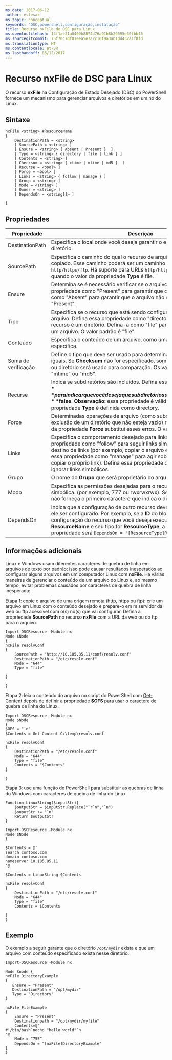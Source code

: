 ```yaml
---
ms.date: 2017-06-12
author: eslesar
ms.topic: conceptual
keywords: "DSC,powershell,configuração,instalação"
title: Recurso nxFile de DSC para Linux
ms.openlocfilehash: 14f1ae31a8409b8874d76a91b8b29595e30fbb46
ms.sourcegitcommit: 75f70c7df01eea5e7a2c16f9a3ab1dd437a1f8fd
ms.translationtype: HT
ms.contentlocale: pt-BR
ms.lasthandoff: 06/12/2017
---
```

# <a name="dsc-for-linux-nxfile-resource"></a>Recurso nxFile de DSC para Linux

O recurso **nxFile** na Configuração de Estado Desejado (DSC) do PowerShell fornece um mecanismo para gerenciar arquivos e diretórios em um nó do Linux.

## <a name="syntax"></a>Sintaxe

```
nxFile <string> #ResourceName
{
    DestinationPath = <string>
    [ SourcePath = <string> ]
    [ Ensure = <string> { Absent | Present }  ]
    [ Type = <string> { directory | file | link } ]
    [ Contents = <string> ]
    [ Checksum = <string> { ctime | mtime | md5 }  ]
    [ Recurse = <bool> ]
    [ Force = <bool> ]
    [ Links = <string> { follow | manage } ]
    [ Group = <string> ]
    [ Mode = <string> ]
    [ Owner = <string> ]
    [ DependsOn = <string[]> ]

}
```

## <a name="properties"></a>Propriedades

|  Propriedade |  Descrição | 
|---|---|
| DestinationPath| Especifica o local onde você deseja garantir o estado de um arquivo ou diretório.| 
| SourcePath| Especifica o caminho do qual o recurso de arquivo ou pasta deve ser copiado. Esse caminho poderá ser um caminho local ou uma URL `http/https/ftp`. Há suporte para URLs `http/https/ftp` remotas apenas quando o valor da propriedade **Type** é file.| 
| Ensure| Determina se é necessário verificar se o arquivo existe. Defina essa propriedade como "Present" para garantir que o arquivo exista. Defina-a como "Absent" para garantir que o arquivo não exista. O valor padrão é "Present".| 
| Tipo| Especifica se o recurso que está sendo configurado é um diretório ou um arquivo. Defina essa propriedade como "directory" para indicar que o recurso é um diretório. Defina-a como "file" para indicar que o recurso é um arquivo. O valor padrão é "file"| 
| Conteúdo| Especifica o conteúdo de um arquivo, como uma cadeia de caracteres específica.| 
| Soma de verificação| Define o tipo que deve ser usado para determinar se dois arquivos são iguais. Se **Checksum** não for especificado, somente o nome de arquivo ou diretório será usado para comparação. Os valores são: "ctime", "mtime" ou "md5".| 
| Recurse| Indica se subdiretórios são incluídos. Defina essa propriedade como **$true** para indicar que você deseja que subdiretórios sejam incluídos. O padrão é **$false**. **Observação:** essa propriedade é válida somente quando a propriedade **Type** é definida como directory.| 
| Force| Determinadas operações de arquivo (como substituição de um arquivo ou exclusão de um diretório que não esteja vazio) resultarão em erro. O uso da propriedade **Force** substitui esses erros. O valor padrão é **$false**.| 
| Links| Especifica o comportamento desejado para links simbólicos. Defina essa propriedade como "follow" para seguir links simbólicos e agir sobre o destino de links (por exemplo, copiar o arquivo em vez do link). Defina essa propriedade como "manage" para agir sobre o link (por exemplo, copiar o próprio link). Defina essa propriedade como "ignore" para ignorar links simbólicos.| 
| Grupo| O nome do **Grupo** que será proprietário do arquivo ou diretório.| 
| Modo| Especifica as permissões desejadas para o recurso, na notação octal ou simbólica. (por exemplo, 777 ou rwxrwxrwx). Se usar notação simbólica, não forneça o primeiro caractere que indica o diretório ou arquivo.| 
| DependsOn | Indica que a configuração de outro recurso deve ser executada antes de ele ser configurado. Por exemplo, se a **ID** do bloco de script de configuração do recurso que você deseja executar primeiro for **ResourceName** e seu tipo for **ResourceType**, a sintaxe para usar essa propriedade será `DependsOn = "[ResourceType]ResourceName"`.| 

## <a name="additional-information"></a>Informações adicionais


Linux e Windows usam diferentes caracteres de quebra de linha em arquivos de texto por padrão; isso pode causar resultados inesperados ao configurar alguns arquivos em um computador Linux com __nxFile__. Há várias maneiras de gerenciar o conteúdo de um arquivo do Linux e, ao mesmo tempo, evitar problemas causados por caracteres de quebra de linha inesperada:

Etapa 1: copie o arquivo de uma origem remota (http, https ou ftp): crie um arquivo em Linux com o conteúdo desejado e prepare-o em m servidor da web ou ftp acessível com o(s) nó(s) que vai configurar. Defina a propriedade __SourcePath__ no recurso __nxFile__ com a URL da web ou do ftp para o arquivo.

```
Import-DSCResource -Module nx
Node $Node
{
nxFile resolvConf
{
    SourcePath = "http://10.185.85.11/conf/resolv.conf"
    DestinationPath = "/etc/resolv.conf"
    Mode = "644"        
    Type = "file"
    
}
        
}
```


Etapa 2: leia o conteúdo do arquivo no script do PowerShell com [Get-Content](https://technet.microsoft.com/en-us/library/hh849787.aspx) depois de definir a propriedade __$OFS__ para usar o caractere de quebra de linha do Linux.


```
Import-DSCResource -Module nx
Node $Node
{
$OFS = "`n"
$Contents = Get-Content C:\temp\resolv.conf

nxFile resolvConf
{
    DestinationPath = "/etc/resolv.conf"
    Mode = "644"        
    Type = "file"
    Contents = "$Contents"
}

}
```


Etapa 3: use uma função do PowerShell para substituir as quebras de linha do Windows com caracteres de quebra de linha do Linux.

```
Function LinuxString($inputStr){
    $outputStr = $inputStr.Replace("`r`n","`n")
    $ouputStr += "`n"
    Return $outputStr
}

Import-DSCResource -Module nx
Node $Node
{

$Contents = @'
search contoso.com
domain contoso.com
nameserver 10.185.85.11
'@

$Contents = LinuxString $Contents

nxFile resolvConf
{
    DestinationPath = "/etc/resolv.conf"
    Mode = "644"        
    Type = "file"
    Contents = $Contents
    
}
}
```

## <a name="example"></a>Exemplo

O exemplo a seguir garante que o diretório `/opt/mydir` exista e que um arquivo com conteúdo especificado exista nesse diretório.

```
Import-DSCResource -Module nx 

Node $node {
nxFile DirectoryExample
{
   Ensure = "Present"
   DestinationPath = "/opt/mydir"
   Type = "Directory"
}

nxFile FileExample
{
    Ensure = "Present"
    Destinationpath = "/opt/mydir/myfile"
    Contents=@"
#!/bin/bash`necho "hello world"`n
"@ 
    Mode = “755”
    DependsOn = "[nxFile]DirectoryExample"
} 
}
```

